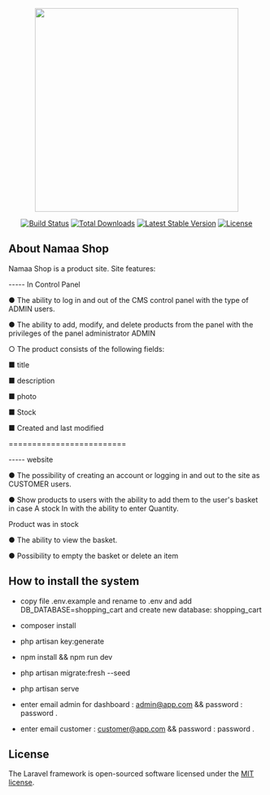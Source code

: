 <p align="center"><a href="https://laravel.com" target="_blank"><img src="https://raw.githubusercontent.com/laravel/art/master/logo-lockup/5%20SVG/2%20CMYK/1%20Full%20Color/laravel-logolockup-cmyk-red.svg" width="400"></a></p>

<p align="center">
<a href="https://travis-ci.org/laravel/framework"><img src="https://travis-ci.org/laravel/framework.svg" alt="Build Status"></a>
<a href="https://packagist.org/packages/laravel/framework"><img src="https://img.shields.io/packagist/dt/laravel/framework" alt="Total Downloads"></a>
<a href="https://packagist.org/packages/laravel/framework"><img src="https://img.shields.io/packagist/v/laravel/framework" alt="Latest Stable Version"></a>
<a href="https://packagist.org/packages/laravel/framework"><img src="https://img.shields.io/packagist/l/laravel/framework" alt="License"></a>
</p>

## About Namaa Shop

Namaa Shop is a product site. Site features:

----- In Control Panel

● The ability to log in and out of the CMS control panel with the type of ADMIN users.

● The ability to add, modify, and delete products from the panel with the privileges of the panel administrator
ADMIN


○ The product consists of the following fields:

■ title

■ description

■ photo

■ Stock

■ Created and last modified

=========================

----- website

● The possibility of creating an account or logging in and out to the site as CUSTOMER users.

● Show products to users with the ability to add them to the user's basket in case
A stock In with the ability to enter Quantity.

Product was in stock

● The ability to view the basket.

● Possibility to empty the basket or delete an item

## How to install the system

- copy file .env.example and rename to .env and add DB_DATABASE=shopping_cart and create new database: shopping_cart

- composer install

- php artisan key:generate

- npm install && npm run dev 

- php artisan migrate:fresh --seed

- php artisan serve

- enter email admin for dashboard : admin@app.com && password : password .

- enter email customer : customer@app.com && password : password .

## License

The Laravel framework is open-sourced software licensed under the [MIT license](https://opensource.org/licenses/MIT).
